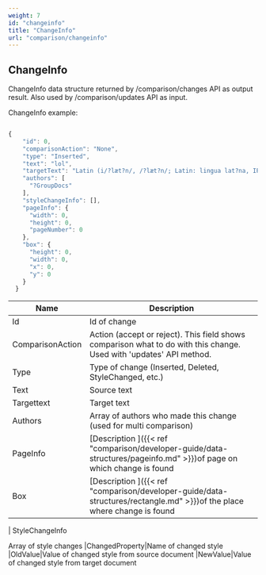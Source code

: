```yaml
---
weight: 7
id: "changeinfo"
title: "ChangeInfo"
url: "comparison/changeinfo"
---
```


## ChangeInfo ##

ChangeInfo data structure returned by /comparison/changes API as output result. Also used by /comparison/updates API as input.

ChangeInfo example:


```javascript 

{
    "id": 0,
    "comparisonAction": "None",
    "type": "Inserted",
    "text": "lol",
    "targetText": "Latin (i/?læt?n/, /?læt?n/; Latin: lingua lat?na, IPA: [?l????a la?ti?na]) is a classical language, originally spoken inLatium, Italy, which belongs to the Italic branch of the Indo-European languages.[3] The Latin alphabet is derived from the Etruscan and Greek alphabetslol.",
    "authors": [
      "?GroupDocs"
    ],
    "styleChangeInfo": [],
    "pageInfo": {
      "width": 0,
      "height": 0,
      "pageNumber": 0
    },
    "box": {
      "height": 0,
      "width": 0,
      "x": 0,
      "y": 0
    }
  }

 ```



 

|Name|Description
|---|---
|Id|Id of change
|ComparisonAction|Action (accept or reject). This field shows comparison what to do with this change.  Used with 'updates' API method.
|Type|Type of change (Inserted, Deleted, StyleChanged, etc.)
|Text|Source text
|Targettext|Target text
|Authors|Array of authors who made this change (used for multi comparison)
|PageInfo|[Description ]({{< ref "comparison/developer-guide/data-structures/pageinfo.md" >}})of page on which change is found
|Box|[Description ]({{< ref "comparison/developer-guide/data-structures/rectangle.md" >}})of the place where change is found
|
StyleChangeInfo


Array of style changes
|ChangedProperty|Name of changed style
|OldValue|Value of changed style from source document
|NewValue|Value of changed style from target document


 


 


